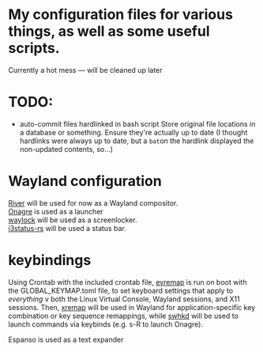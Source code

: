# My configuration files for various things, as well as some useful scripts.
Currently a hot mess — will be cleaned up later

# TODO: 
* auto-commit files hardlinked in bash script
Store original file locations in a database or something.
Ensure they're actually up to date (I thought hardlinks were always up to date, but a `bat`on the hardlink displayed the non-updated contents, so...)

# Wayland configuration
[River](https://github.com/riverwm/river) will be used for now as a Wayland compositor.  
[Onagre](https://github.com/oknozor/onagre) is used as a launcher  
[waylock](https://github.com/ifreund/waylock) will be used as a screenlocker.  
[i3status-rs](https://github.com/greshake/i3status-rust) will be used a status bar.  

# keybindings
Using Crontab with the included crontab file, [evremap](https://github.com/wez/evremap) is run on boot with the GLOBAL_KEYMAP.toml file, to set keyboard settings that apply to *everything* v both the Linux Virtual Console, Wayland sessions, and X11 sessions.
Then, [xremap](https://github.com/k0kubun/xremap) will be used in Wayland for application-specific key combination or key sequence remappings, while [swhkd](https://github.com/waycrate/swhkd) will be used to launch commands via keybinds (e.g. s-R to launch Onagre).


Espanso is used as a text expander
